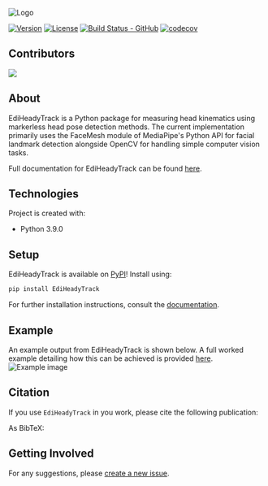![Logo](https://raw.githubusercontent.com/isdynamics/ediheadytrack/master/resources/logo_main.png)

[![Version](https://img.shields.io/pypi/v/EdiHeadyTrack)](https://pypi.org/project/EdiHeadyTrack/)
[![License](https://img.shields.io/github/license/isDynamics/EdiHeadyTrack)](https://github.com/isDynamics/EdiHeadyTrack/blob/master/LICENSE)
[![Build Status - GitHub](https://github.com/isDynamics/EdiHeadyTrack/workflows/pytesting/badge.svg)](https://github.com/isDynamics/EdiHeadyTrack/actions/workflows/pytesting.yml)
[![codecov](https://codecov.io/gh/isDynamics/EdiHeadyTrack/branch/master/graph/badge.svg?token=FOE3NBS07X)](https://codecov.io/gh/isDynamics/EdiHeadyTrack)
<!-- [![Documentation Status](https://readthedocs.org/projects/ediheadytrack/badge/?version=latest)](https://ediheadytrack.readthedocs.io/en/latest/?badge=latest) -->
<!-- # EdiHeadyTrack -->

## Contributors 

<a href="https://github.com/isDynamics/EdiHeadyTrack/graphs/contributors">
  <img src="https://contrib.rocks/image?repo=isDynamics/EdiHeadyTrack" />
</a>

<!-- Made with [contrib.rocks](https://contrib.rocks). -->

<!-- ## Table of contents
- [EdiHeadyTrack](#ediheadytrack)
  - [Table of contents](#table-of-contents)
  - [About](#about)
  - [Technologies](#technologies)
  - [Setup](#setup)
  - [Citation](#citation)
  - [To do](#to-do)
  - [Getting Involved](#getting-involved)
  - [Citations](#citations) -->

## About
EdiHeadyTrack is a Python package for measuring head kinematics using markerless head pose detection methods. The current implementation primarily uses the FaceMesh module of MediaPipe's Python API for facial landmark detection alongside OpenCV for handling simple computer vision tasks.

Full documentation for EdiHeadyTrack can be found [here](https://ediheadytrack.readthedocs.io).


## Technologies
Project is created with:
* Python 3.9.0
	
## Setup
EdiHeadyTrack is available on [PyPI](https://pypi.org/project/EdiHeadyTrack/)! Install using:
```bash
pip install EdiHeadyTrack
```
For further installation instructions, consult the [documentation](https://ediheadytrack.readthedocs.io/en/latest/installation.html).

## Example
An example output from EdiHeadyTrack is shown below. A full worked example detailing how this can be achieved is provided [here](https://ediheadytrack.readthedocs.io/en/latest/example.html). 
![Example image](https://raw.githubusercontent.com/isDynamics/EdiHeadyTrack/master/resources/comparison_readme.png)


<!-- ## Change log
See [CHANGELOG.md](https://github.com/isDynamics/EdiHeadyTrack/blob/master/CHANGELOG.md).


## Contributing
See [CONTRIBUTING.md](https://github.com/isDynamics/EdiHeadyTrack/blob/master/CONTRIBUTING.md). -->


## Citation
If you use `EdiHeadyTrack` in you work, please cite the following publication:

<!-- > S. Heldens, A. Sclocco, H. Dreuning, B. van Werkhoven, P. Hijma, J. Maassen & R.V. van Nieuwpoort (2022), "litstudy: A Python package for literature reviews", SoftwareX 20 -->


As BibTeX:

<!-- ```
@article{litstudy,
    title = {litstudy: A Python package for literature reviews},
    journal = {SoftwareX},
    volume = {20},
    pages = {101207},
    year = {2022},
    issn = {2352-7110},
    doi = {https://doi.org/10.1016/j.softx.2022.101207},
    url = {https://www.sciencedirect.com/science/article/pii/S235271102200125X},
    author = {S. Heldens and A. Sclocco and H. Dreuning and B. {van Werkhoven} and P. Hijma and J. Maassen and R. V. {van Nieuwpoort}},
}
``` -->

## Getting Involved
For any suggestions, please [create a new issue](https://github.com/isDynamics/EdiHeadyTrack/issues).

<!-- ## Citations -->
<!-- 1. Teixeira-Dias, F. (1995). *Numerical simulation of tensile and shear tests in plane strain and plane stress* (Doctoral dissertation)
2. Teixeira-Dias, F. and Menezes, L.F. (2001), *Numerical aspects of finite element simulations of residual stresses in metal matrix composites*. Int. J. Numer. Meth. Engng., 50: 629-644.


[1]: https://www.researchgate.net/publication/237021517_Numerical_simulation_of_tensile_and_shear_tests_in_plane_strain_and_plane_stress
[2]: https://doi.org/10.1002/1097-0207(20010130)50:3<629::AID-NME41>3.0.CO;2-7 -->


